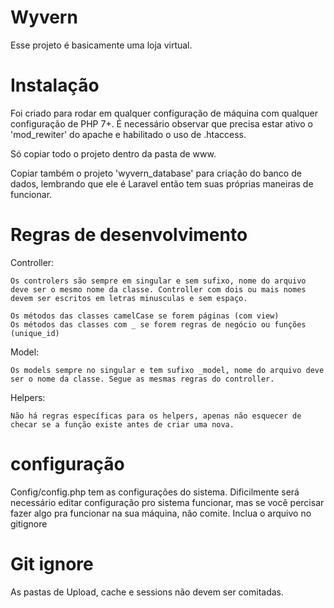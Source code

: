 # Wyvern

Esse projeto é basicamente uma loja virtual.

# Instalação

Foi criado para rodar em qualquer configuração de máquina com qualquer configuração de PHP 7+. É necessário observar que precisa estar ativo o 'mod_rewiter' do apache e habilitado o uso de .htaccess.

Só copiar todo o projeto dentro da pasta de www.

Copiar também o projeto 'wyvern_database' para criação do banco de dados, lembrando que ele é Laravel então tem suas próprias maneiras de funcionar.

# Regras de desenvolvimento

Controller:
```
Os controlers são sempre em singular e sem sufixo, nome do arquivo deve ser o mesmo nome da classe. Controller com dois ou mais nomes devem ser escritos em letras minusculas e sem espaço.

Os métodos das classes camelCase se forem páginas (com view)
Os métodos das classes com _ se forem regras de negócio ou funções (unique_id)
```
Model:
```
Os models sempre no singular e tem sufixo _model, nome do arquivo deve ser o nome da classe. Segue as mesmas regras do controller.
```

Helpers:
```
Não há regras específicas para os helpers, apenas não esquecer de checar se a função existe antes de criar uma nova.
```

# configuração

Config/config.php tem as configurações do sistema. Dificilmente será necessário editar configuração pro sistema funcionar, mas se você percisar fazer algo pra funcionar na sua máquina, não comite. Inclua o arquivo no gitignore

# Git ignore
As pastas de Upload, cache e sessions não devem ser comitadas.
